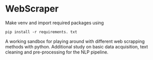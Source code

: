 # WebScraper

Make venv and import required packages using

```pip install -r requirements. txt```

A working sandbox for playing around with different web scrapping methods with python.
Additional study on basic data acquisition, text cleaning and pre-processing for the NLP pipeline.
